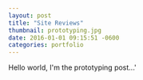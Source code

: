 ```yaml
---
layout: post
title: "Site Reviews"
thumbnail: prototyping.jpg
date: 2016-01-01 09:15:51 -0600
categories: portfolio
---
```

Hello world, I'm the prototyping post...'